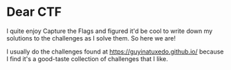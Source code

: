 # Dear CTF

I quite enjoy Capture the Flags and figured it'd be cool to write down my solutions to the challenges as I solve them. So here we are!

I usually do the challenges found at https://guyinatuxedo.github.io/ because I find it's a good-taste collection of challenges that I like.
